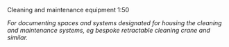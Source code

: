 <span class="transform-to-uppercase">Cleaning and maintenance equipment <span class="highlight-red">1:50</span></span>

_For documenting spaces and systems designated for housing the cleaning and maintenance systems, eg bespoke retractable cleaning crane and similar._